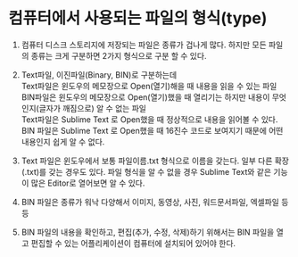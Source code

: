 # 컴퓨터에서 사용되는 파일의 형식(type)
1. 컴퓨터 디스크 스토리지에 저장되는 파일은 종류가 겁나게 많다. 하지만 모든 파일의 종류는 크게 구분하면 2가지 형식으로 구분 할 수 있다.
2. Text파일, 이진파일(Binary, BIN)로 구분하는데  
Text파일은 윈도우의 메모장으로 Open(열기)해을 때 내용을 읽을 수 있는 파일  
BIN파일은 윈도우의 메모장으로 Open(열기)했을 때 열리기는 하지만 내용이 무엇인지(글자가 깨짐으로) 알 수 없는 파일  
Text파일은 Sublime Text 로 Open했을 때 정상적으로 내용을 읽어볼 수 있다.  
BIN 파일은 Sublime Text 로 Open했을 때 16진수 코드로 보여지기 때문에 어떤 내용인지 쉽게 알 수 없다.

3. Text 파일은 윈도우에서 보통 파일이름.txt 형식으로 이름을 갖는다. 일부 다른 확장(.txt)를 갖는 경우도 있다. 파일 형식을 알 수 없을 경우 Sublime Text와 같은 기능이 많은 Editor로 열어보면 알 수 있다.
4. BIN 파일은 종류가 워낙 다양해서 이미지, 동영상, 사진, 워드문서파일, 엑셀파일 등등 
5. BIN 파일의 내용을 확인하고, 편집(추가, 수정, 삭제)하기 위해서는 BIN 파일을 열고 편집할 수 있는 어플리케이션이 컴퓨터에 설치되어 있어야 한다.